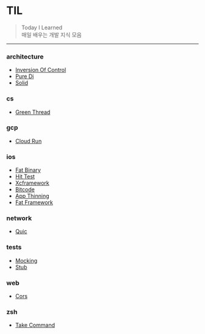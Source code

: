 # TIL
> Today I Learned  
매일 배우는 개발 지식 모음  
---
### architecture

- [Inversion Of Control](architecture/inversion-of-control.md)
- [Pure Di](architecture/pure-di.md)
- [Solid](architecture/solid.md)

### cs

- [Green Thread](cs/green-thread.md)

### gcp

- [Cloud Run](gcp/cloud-run.md)

### ios

- [Fat Binary](ios/fat-binary.md)
- [Hit Test](ios/hit-test.md)
- [Xcframework](ios/xcframework.md)
- [Bitcode](ios/bitcode.md)
- [App Thinning](ios/app-thinning.md)
- [Fat Framework](ios/fat-framework.md)

### network

- [Quic](network/quic.md)

### tests

- [Mocking](tests/mocking.md)
- [Stub](tests/stub.md)

### web

- [Cors](web/cors.md)

### zsh

- [Take Command](zsh/take-command.md)

